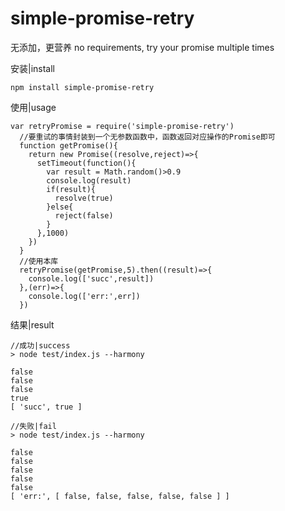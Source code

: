 # simple-promise-retry
无添加，更营养
no requirements, try your promise multiple times

安装|install
```
npm install simple-promise-retry
```

使用|usage
```
var retryPromise = require('simple-promise-retry') 
  //要重试的事情封装到一个无参数函数中，函数返回对应操作的Promise即可
  function getPromise(){
    return new Promise((resolve,reject)=>{
      setTimeout(function(){
        var result = Math.random()>0.9
        console.log(result)
        if(result){
          resolve(true)
        }else{
          reject(false)
        }
      },1000)
    })
  }
  //使用本库
  retryPromise(getPromise,5).then((result)=>{
    console.log(['succ',result])
  },(err)=>{
    console.log(['err:',err])
  })

```
结果|result
```
//成功|success
> node test/index.js --harmony

false
false
false
true
[ 'succ', true ]

//失败|fail
> node test/index.js --harmony

false
false
false
false
false
[ 'err:', [ false, false, false, false, false ] ]
```
